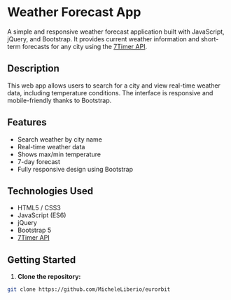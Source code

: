 # Weather Forecast App

A simple and responsive weather forecast application built with JavaScript, jQuery, and Bootstrap. It provides current weather information and short-term forecasts for any city using the [7Timer API](https://www.7timer.info/).

## Description

This web app allows users to search for a city and view real-time weather data, including temperature conditions. The interface is responsive and mobile-friendly thanks to Bootstrap.

## Features

- Search weather by city name
- Real-time weather data
- Shows max/min temperature
- 7-day forecast
- Fully responsive design using Bootstrap

## Technologies Used

- HTML5 / CSS3
- JavaScript (ES6)
- jQuery
- Bootstrap 5
- [7Timer API](https://www.7timer.info/)

## Getting Started

1. **Clone the repository:**

```bash
git clone https://github.com/MicheleLiberio/eurorbit
